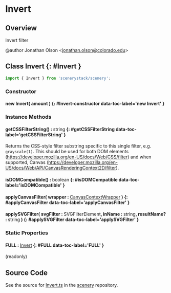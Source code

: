 # Invert

## Overview

Invert filter

@author Jonathan Olson &lt;jonathan.olson@colorado.edu&gt;

## Class Invert {: #Invert }


```js
import { Invert } from 'scenerystack/scenery';
```
### Constructor

#### new Invert( amount ) {: #Invert-constructor data-toc-label='new Invert' }

### Instance Methods

#### getCSSFilterString() : <span style="font-weight: 400;"><span style="color: hsla(calc(var(--md-hue) + 180deg),80%,40%,1);">string</span></span> {: #getCSSFilterString data-toc-label='getCSSFilterString' }

Returns the CSS-style filter substring specific to this single filter, e.g. `grayscale(1)`. This should be used for
both DOM elements (https://developer.mozilla.org/en-US/docs/Web/CSS/filter) and when supported, Canvas
(https://developer.mozilla.org/en-US/docs/Web/API/CanvasRenderingContext2D/filter).

#### isDOMCompatible() : <span style="font-weight: 400;"><span style="color: hsla(calc(var(--md-hue) + 180deg),80%,40%,1);">boolean</span></span> {: #isDOMCompatible data-toc-label='isDOMCompatible' }

#### applyCanvasFilter( wrapper : <span style="font-weight: 400;">[CanvasContextWrapper](../scenery/CanvasContextWrapper.md)</span> ) {: #applyCanvasFilter data-toc-label='applyCanvasFilter' }

#### applySVGFilter( svgFilter : <span style="font-weight: 400;">SVGFilterElement</span>, inName : <span style="font-weight: 400;"><span style="color: hsla(calc(var(--md-hue) + 180deg),80%,40%,1);">string</span></span>, resultName? : <span style="font-weight: 400;"><span style="color: hsla(calc(var(--md-hue) + 180deg),80%,40%,1);">string</span></span> ) {: #applySVGFilter data-toc-label='applySVGFilter' }

### Static Properties

#### FULL : <span style="font-weight: 400;">[Invert](../scenery/Invert.md)</span> {: #FULL data-toc-label='FULL' }

(readonly)



## Source Code

See the source for [Invert.ts](https://github.com/phetsims/scenery/blob/main/js/filters/Invert.ts) in the [scenery](https://github.com/phetsims/scenery) repository.
